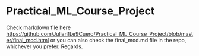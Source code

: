 # Practical_ML_Course_Project
Check markdown file here https://github.com/Julian1Le9Cuero/Practical_ML_Course_Project/blob/master/final_mod.html or you can also check the final_mod.md file in the repo, whichever you prefer. Regards.
